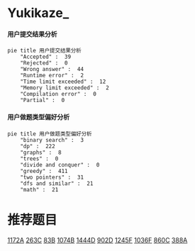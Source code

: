 # Yukikaze_

<!-- tabs:start -->



#### **用户提交结果分析**

```mermaid
pie title 用户提交结果分析
    "Accepted" :  39
    "Rejected" :  0
    "Wrong answer" :  44
    "Runtime error" :  2
    "Time limit exceeded" :  12
    "Memory limit exceeded" :  2
    "Compilation error" :  0
    "Partial" :  0
```

#### **用户做题类型偏好分析**

```mermaid
pie title 用户做题类型偏好分析
    "binary search" :  3
    "dp" :  222
    "graphs" :  8
    "trees" :  0
    "divide and conquer" :  0
    "greedy" :  411
    "two pointers" :  31
    "dfs and similar" :  21
    "math" :  21
```



<!-- tabs:end -->
# 推荐题目
[1172A](https://codeforces.com/contest/1172/problem/A)
[263C](https://codeforces.com/contest/263/problem/C)
[83B](https://codeforces.com/contest/83/problem/B)
[1074B](https://codeforces.com/contest/1074/problem/B)
[1444D](https://codeforces.com/contest/1444/problem/D)
[902D](https://codeforces.com/contest/902/problem/D)
[1245F](https://codeforces.com/contest/1245/problem/F)
[1036F](https://codeforces.com/contest/1036/problem/F)
[860C](https://codeforces.com/contest/860/problem/C)
[388A](https://codeforces.com/contest/388/problem/A)
